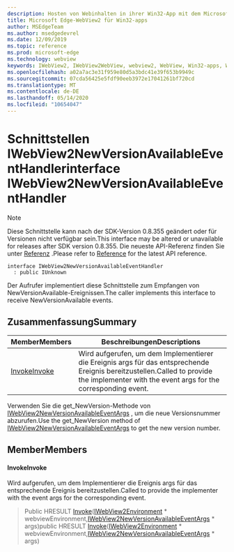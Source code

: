 ```yaml
---
description: Hosten von Webinhalten in ihrer Win32-App mit dem Microsoft Edge WebView2-Steuerelement
title: Microsoft Edge-WebView2 für Win32-apps
author: MSEdgeTeam
ms.author: msedgedevrel
ms.date: 12/09/2019
ms.topic: reference
ms.prod: microsoft-edge
ms.technology: webview
keywords: IWebView2, IWebView2WebView, webview2, WebView, Win32-apps, Win32, Edge
ms.openlocfilehash: a02a7ac3e31f959e80d5a3bdc41e39f653b9949c
ms.sourcegitcommit: 07cda56425e5fdf90eeb3972e17041261bf720cd
ms.translationtype: MT
ms.contentlocale: de-DE
ms.lasthandoff: 05/14/2020
ms.locfileid: "10654047"
---
```

# <span data-ttu-id="f8c18-104">Schnittstellen IWebView2NewVersionAvailableEventHandler</span><span class="sxs-lookup"><span data-stu-id="f8c18-104">interface IWebView2NewVersionAvailableEventHandler</span></span> 

> [!NOTE]
> <span data-ttu-id="f8c18-105">Diese Schnittstelle kann nach der SDK-Version 0.8.355 geändert oder für Versionen nicht verfügbar sein.</span><span class="sxs-lookup"><span data-stu-id="f8c18-105">This interface may be altered or unavailable for releases after SDK version 0.8.355.</span></span> <span data-ttu-id="f8c18-106">Die neueste API-Referenz finden Sie unter [Referenz](../../../webview2-api-reference.md) .</span><span class="sxs-lookup"><span data-stu-id="f8c18-106">Please refer to [Reference](../../../webview2-api-reference.md) for the latest API reference.</span></span>

```
interface IWebView2NewVersionAvailableEventHandler
  : public IUnknown
```

<span data-ttu-id="f8c18-107">Der Aufrufer implementiert diese Schnittstelle zum Empfangen von NewVersionAvailable-Ereignissen.</span><span class="sxs-lookup"><span data-stu-id="f8c18-107">The caller implements this interface to receive NewVersionAvailable events.</span></span>

## <span data-ttu-id="f8c18-108">Zusammenfassung</span><span class="sxs-lookup"><span data-stu-id="f8c18-108">Summary</span></span>

 <span data-ttu-id="f8c18-109">Member</span><span class="sxs-lookup"><span data-stu-id="f8c18-109">Members</span></span>                        | <span data-ttu-id="f8c18-110">Beschreibungen</span><span class="sxs-lookup"><span data-stu-id="f8c18-110">Descriptions</span></span>
--------------------------------|---------------------------------------------
[<span data-ttu-id="f8c18-111">Invoke</span><span class="sxs-lookup"><span data-stu-id="f8c18-111">Invoke</span></span>](#invoke) | <span data-ttu-id="f8c18-112">Wird aufgerufen, um dem Implementierer die Ereignis args für das entsprechende Ereignis bereitzustellen.</span><span class="sxs-lookup"><span data-stu-id="f8c18-112">Called to provide the implementer with the event args for the corresponding event.</span></span>

<span data-ttu-id="f8c18-113">Verwenden Sie die get_NewVersion-Methode von [IWebView2NewVersionAvailableEventArgs](IWebView2NewVersionAvailableEventArgs.md) , um die neue Versionsnummer abzurufen.</span><span class="sxs-lookup"><span data-stu-id="f8c18-113">Use the get_NewVersion method of [IWebView2NewVersionAvailableEventArgs](IWebView2NewVersionAvailableEventArgs.md) to get the new version number.</span></span>

## <span data-ttu-id="f8c18-114">Member</span><span class="sxs-lookup"><span data-stu-id="f8c18-114">Members</span></span>

#### <span data-ttu-id="f8c18-115">Invoke</span><span class="sxs-lookup"><span data-stu-id="f8c18-115">Invoke</span></span> 

<span data-ttu-id="f8c18-116">Wird aufgerufen, um dem Implementierer die Ereignis args für das entsprechende Ereignis bereitzustellen.</span><span class="sxs-lookup"><span data-stu-id="f8c18-116">Called to provide the implementer with the event args for the corresponding event.</span></span>

> <span data-ttu-id="f8c18-117">Public HRESULT [Invoke](#invoke)([IWebView2Environment](IWebView2Environment.md) \* webviewEnvironment,[IWebView2NewVersionAvailableEventArgs](IWebView2NewVersionAvailableEventArgs.md) \* args)</span><span class="sxs-lookup"><span data-stu-id="f8c18-117">public HRESULT [Invoke](#invoke)([IWebView2Environment](IWebView2Environment.md) \* webviewEnvironment,[IWebView2NewVersionAvailableEventArgs](IWebView2NewVersionAvailableEventArgs.md) \* args)</span></span>

